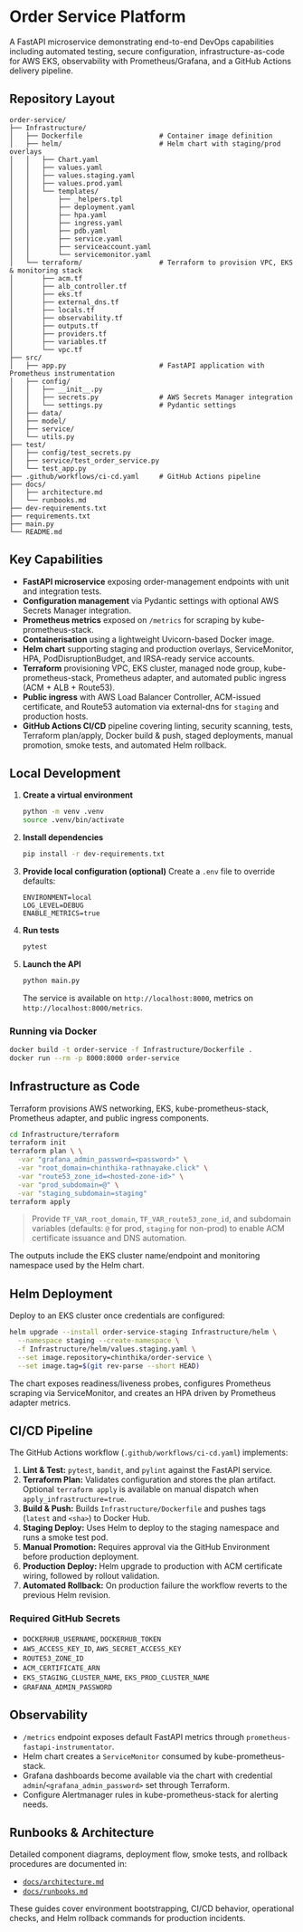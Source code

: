 # Order Service Platform

A FastAPI microservice demonstrating end-to-end DevOps capabilities including automated testing, secure configuration, infrastructure-as-code for AWS EKS, observability with Prometheus/Grafana, and a GitHub Actions delivery pipeline.

## Repository Layout

```
order-service/
├── Infrastructure/
│   ├── Dockerfile                   # Container image definition
│   ├── helm/                        # Helm chart with staging/prod overlays
│   │   ├── Chart.yaml
│   │   ├── values.yaml
│   │   ├── values.staging.yaml
│   │   ├── values.prod.yaml
│   │   └── templates/
│   │       ├── _helpers.tpl
│   │       ├── deployment.yaml
│   │       ├── hpa.yaml
│   │       ├── ingress.yaml
│   │       ├── pdb.yaml
│   │       ├── service.yaml
│   │       ├── serviceaccount.yaml
│   │       └── servicemonitor.yaml
│   └── terraform/                   # Terraform to provision VPC, EKS & monitoring stack
│       ├── acm.tf
│       ├── alb_controller.tf
│       ├── eks.tf
│       ├── external_dns.tf
│       ├── locals.tf
│       ├── observability.tf
│       ├── outputs.tf
│       ├── providers.tf
│       ├── variables.tf
│       └── vpc.tf
├── src/
│   ├── app.py                       # FastAPI application with Prometheus instrumentation
│   ├── config/
│   │   ├── __init__.py
│   │   ├── secrets.py               # AWS Secrets Manager integration
│   │   └── settings.py              # Pydantic settings
│   ├── data/
│   ├── model/
│   ├── service/
│   └── utils.py
├── test/
│   ├── config/test_secrets.py
│   ├── service/test_order_service.py
│   └── test_app.py
├── .github/workflows/ci-cd.yaml     # GitHub Actions pipeline
├── docs/
│   ├── architecture.md
│   └── runbooks.md
├── dev-requirements.txt
├── requirements.txt
├── main.py
└── README.md
```

## Key Capabilities

- **FastAPI microservice** exposing order-management endpoints with unit and integration tests.
- **Configuration management** via Pydantic settings with optional AWS Secrets Manager integration.
- **Prometheus metrics** exposed on `/metrics` for scraping by kube-prometheus-stack.
- **Containerisation** using a lightweight Uvicorn-based Docker image.
- **Helm chart** supporting staging and production overlays, ServiceMonitor, HPA, PodDisruptionBudget, and IRSA-ready service accounts.
- **Terraform** provisioning VPC, EKS cluster, managed node group, kube-prometheus-stack, Prometheus adapter, and automated public ingress (ACM + ALB + Route53).
- **Public ingress** with AWS Load Balancer Controller, ACM-issued certificate, and Route53 automation via external-dns for `staging` and production hosts.
- **GitHub Actions CI/CD** pipeline covering linting, security scanning, tests, Terraform plan/apply, Docker build & push, staged deployments, manual promotion, smoke tests, and automated Helm rollback.

## Local Development

1. **Create a virtual environment**
   ```bash
   python -m venv .venv
   source .venv/bin/activate
   ```
2. **Install dependencies**
   ```bash
   pip install -r dev-requirements.txt
   ```
3. **Provide local configuration (optional)**
   Create a `.env` file to override defaults:
   ```env
   ENVIRONMENT=local
   LOG_LEVEL=DEBUG
   ENABLE_METRICS=true
   ```
4. **Run tests**
   ```bash
   pytest
   ```
5. **Launch the API**
   ```bash
   python main.py
   ```
   The service is available on `http://localhost:8000`, metrics on `http://localhost:8000/metrics`.

### Running via Docker

```bash
docker build -t order-service -f Infrastructure/Dockerfile .
docker run --rm -p 8000:8000 order-service
```

## Infrastructure as Code

Terraform provisions AWS networking, EKS, kube-prometheus-stack, Prometheus adapter, and public ingress components.

```bash
cd Infrastructure/terraform
terraform init
terraform plan \ \
  -var "grafana_admin_password=<password>" \
  -var "root_domain=chinthika-rathnayake.click" \
  -var "route53_zone_id=<hosted-zone-id>" \
  -var "prod_subdomain=@" \
  -var "staging_subdomain=staging"
terraform apply
```

> Provide `TF_VAR_root_domain`, `TF_VAR_route53_zone_id`, and subdomain variables (defaults: `@` for prod, `staging` for non-prod) to enable ACM certificate issuance and DNS automation.

The outputs include the EKS cluster name/endpoint and monitoring namespace used by the Helm chart.

## Helm Deployment

Deploy to an EKS cluster once credentials are configured:

```bash
helm upgrade --install order-service-staging Infrastructure/helm \
  --namespace staging --create-namespace \
  -f Infrastructure/helm/values.staging.yaml \
  --set image.repository=chinthika/order-service \
  --set image.tag=$(git rev-parse --short HEAD)
```

The chart exposes readiness/liveness probes, configures Prometheus scraping via ServiceMonitor, and creates an HPA driven by Prometheus adapter metrics.

## CI/CD Pipeline

The GitHub Actions workflow (`.github/workflows/ci-cd.yaml`) implements:

1. **Lint & Test:** `pytest`, `bandit`, and `pylint` against the FastAPI service.
2. **Terraform Plan:** Validates configuration and stores the plan artifact. Optional `terraform apply` is available on manual dispatch when `apply_infrastructure=true`.
3. **Build & Push:** Builds `Infrastructure/Dockerfile` and pushes tags (`latest` and `<sha>`) to Docker Hub.
4. **Staging Deploy:** Uses Helm to deploy to the staging namespace and runs a smoke test pod.
5. **Manual Promotion:** Requires approval via the GitHub Environment before production deployment.
6. **Production Deploy:** Helm upgrade to production with ACM certificate wiring, followed by rollout validation.
7. **Automated Rollback:** On production failure the workflow reverts to the previous Helm revision.

### Required GitHub Secrets

- `DOCKERHUB_USERNAME`, `DOCKERHUB_TOKEN`
- `AWS_ACCESS_KEY_ID`, `AWS_SECRET_ACCESS_KEY`
- `ROUTE53_ZONE_ID`
- `ACM_CERTIFICATE_ARN`
- `EKS_STAGING_CLUSTER_NAME`, `EKS_PROD_CLUSTER_NAME`
- `GRAFANA_ADMIN_PASSWORD`

## Observability

- `/metrics` endpoint exposes default FastAPI metrics through `prometheus-fastapi-instrumentator`.
- Helm chart creates a `ServiceMonitor` consumed by kube-prometheus-stack.
- Grafana dashboards become available via the chart with credential `admin`/`<grafana_admin_password>` set through Terraform.
- Configure Alertmanager rules in kube-prometheus-stack for alerting needs.

## Runbooks & Architecture

Detailed component diagrams, deployment flow, smoke tests, and rollback procedures are documented in:

- [`docs/architecture.md`](docs/architecture.md)
- [`docs/runbooks.md`](docs/runbooks.md)

These guides cover environment bootstrapping, CI/CD behavior, operational checks, and Helm rollback commands for production incidents.
